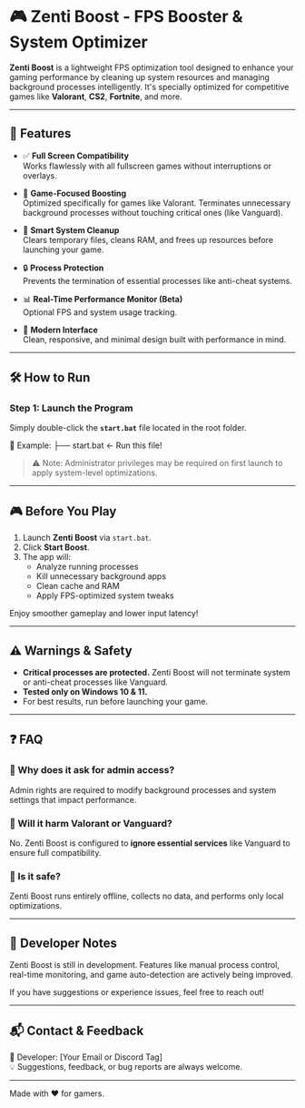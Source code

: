 # 🎮 Zenti Boost - FPS Booster & System Optimizer

**Zenti Boost** is a lightweight FPS optimization tool designed to enhance your gaming performance by cleaning up system resources and managing background processes intelligently. It's specially optimized for competitive games like **Valorant**, **CS2**, **Fortnite**, and more.

---

## 🚀 Features

- ✅ **Full Screen Compatibility**  
  Works flawlessly with all fullscreen games without interruptions or overlays.

- 🎯 **Game-Focused Boosting**  
  Optimized specifically for games like Valorant. Terminates unnecessary background processes without touching critical ones (like Vanguard).

- 🧹 **Smart System Cleanup**  
  Clears temporary files, cleans RAM, and frees up resources before launching your game.

- 🔒 **Process Protection**  
  Prevents the termination of essential processes like anti-cheat systems.

- 📊 **Real-Time Performance Monitor (Beta)**  
  Optional FPS and system usage tracking.

- 🎨 **Modern Interface**  
  Clean, responsive, and minimal design built with performance in mind.

---

## 🛠 How to Run

### Step 1: Launch the Program

Simply double-click the **`start.bat`** file located in the root folder.

📁 Example:
├── start.bat ← Run this file!


> ⚠️ Note: Administrator privileges may be required on first launch to apply system-level optimizations.

---

## 🎮 Before You Play

1. Launch **Zenti Boost** via `start.bat`.
2. Click **Start Boost**.
3. The app will:
   - Analyze running processes
   - Kill unnecessary background apps
   - Clean cache and RAM
   - Apply FPS-optimized system tweaks

Enjoy smoother gameplay and lower input latency!

---

## ⚠️ Warnings & Safety

- **Critical processes are protected.** Zenti Boost will not terminate system or anti-cheat processes like Vanguard.
- **Tested only on Windows 10 & 11.**
- For best results, run before launching your game.

---

## ❓ FAQ

### 🔹 Why does it ask for admin access?
Admin rights are required to modify background processes and system settings that impact performance.

### 🔹 Will it harm Valorant or Vanguard?
No. Zenti Boost is configured to **ignore essential services** like Vanguard to ensure full compatibility.

### 🔹 Is it safe?
Zenti Boost runs entirely offline, collects no data, and performs only local optimizations.

---

## 🧠 Developer Notes

Zenti Boost is still in development. Features like manual process control, real-time monitoring, and game auto-detection are actively being improved.

If you have suggestions or experience issues, feel free to reach out!

---

## 📬 Contact & Feedback

📧 Developer: [Your Email or Discord Tag]  
💡 Suggestions, feedback, or bug reports are always welcome.

---

Made with ❤️ for gamers.
